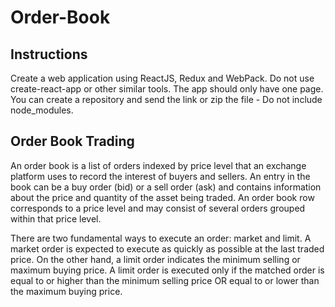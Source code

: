 # Order-Book

## Instructions
Create a web application using ReactJS, Redux and WebPack. Do not use ​create-react-app ​or other similar tools. The app should only have one page.
You can create a repository and send the link or zip the file - Do not include node_modules.

## Order Book Trading
An ​order book​ is a list of orders indexed by ​price level ​that an exchange platform uses to record the interest of buyers and sellers. An entry in the book can be a ​buy order​ (bid) or a ​sell order (ask) and contains information about the price and quantity of the asset being traded. An ​order book row​ corresponds to a price level and may consist of several orders grouped within that price level.

There are two fundamental ways to execute an order: ​market​ and ​limit​. A ​market order​ is expected to execute as quickly as possible at the last traded price. On the other hand, a ​limit order​ indicates the minimum selling or maximum buying price. A limit order is executed only if the matched order is equal to or higher than the minimum selling price OR equal to or lower than the maximum buying price.

